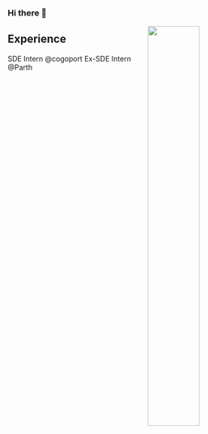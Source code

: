 ### Hi there 👋


 <span>
   <img align="right" width="45%" src="https://github-contribution-stats.vercel.app/api/?username=ankitkumar1578114">
   </span>
    <h2>
    Experience
  </h2> 
  SDE Intern @cogoport
  Ex-SDE Intern @Parth 
 </div>

